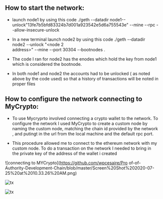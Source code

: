   ## How to start  the  network:
  
* launch node1 by using this code ./geth --datadir
  node1--unlock"13fe7b5bfd83324b7d001a923542e5d6a755543e" --mine --rpc --allow-insecure-unlock

* In a new terminal launch node2 by using this code ./geth --datadir node2 --unlock "<node 2   
  address>" --mine --port 30304 --bootnodes <enode address from node1>.
 
* The code  I ran for node2 has the enodes which hold the key from node1 which is considered the
   bootnode. 
 
* In both node1 and node2 the accounts had to be unlocked ( as noted above by the code used) so that a
 history of transactions will be noted in  proper files
  

## How to configure the network connecting to MyCrypto:
  
  * To use Mycryprto involved connecting a crypto wallet to the network. To configure the network I used
    MyCrypto to create a custom node by naming the custom node, matching  the chain id  provided by
    the  network , and putingt in the url from the local machine and the default rpc port.
    
    
 * This procedure allowed me to connect to the ethereum network with my custom node. To do a  transaction
   on the network I needed to bring in the private key of the address of the wallet i created

![connecting to MYCrypto](https://github.com/wpcesaire/Pro of-of-Authority-Development-Chain/blob/master/Screen%20Shot%202020-07-25%20at%2010.33.26%20AM.png)
 
 ![tx](https://github.com/wpcesaire/Proof-of-Authority-Development-Chain/blob/master/screenshots/Screen%20Shot%202020-07-31%20at%201.44.09%20PM.png)
   

![tx](https://github.com/wpcesaire/Proof-of-Authority-Development-Chain/blob/master/Screen%20Shot%202020-08-01%20at%208.50.41%20AM.png)


